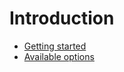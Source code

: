 # Introduction

- [Getting started](./getting-started.md)
- [Available options](./available-options.md)
